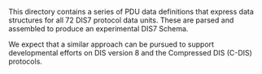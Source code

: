 This directory contains a series of PDU data definitions that express
data structures for all 72 DIS7 protocol data units.  These are parsed
and assembled to produce an experimental DIS7 Schema.

We expect that a similar approach can be pursued to support developmental
efforts on DIS version 8 and the Compressed DIS (C-DIS) protocols.
